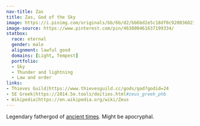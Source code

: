 ```yaml
---
nav-title: Zas
title: Zas, God of the Sky
image: https://i.pinimg.com/originals/bb/6b/d2/bb6bd2e5c18df0c920036021f102e6da.jpg
image-source: https://www.pinterest.com/pin/463800461637199334/
statbox:
  race: eternal
  gender: male
  alignment: lawful good
  domains: [Light, Tempest]
  portfolio:
  - Sky
  - Thunder and lightning
  - Law and order
links:
- Thieves Guild|https://www.thievesguild.cc/gods/god?godid=24
- 5E Greek|https://2014.5e.tools/deities.html#zeus_greek_phb
- Wikipedia|https://en.wikipedia.org/wiki/Zeus
---
```


Legendary fathergod of [ancient times](../events/age-02). Might be apocryphal.
